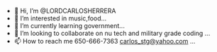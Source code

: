 - 👋 Hi, I’m @LORDCARLOSHERRERA
- 👀 I’m interested in music,food...
- 🌱 I’m currently learning government...
- 💞️ I’m looking to collaborate on nu tech and military grade coding ...
- 📫 How to reach me 650-666-7363 carlos_stg@yahoo.com ...

<!---
LORDCARLOSHERRERA/LORDCARLOSHERRERA is a ✨ special ✨ repository because its `README.md` (this file) appears on your GitHub profile.
You can click the Preview link to take a look at your changes.
--->
